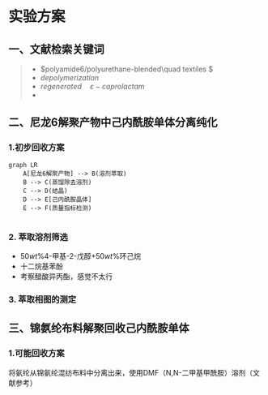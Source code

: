 # 实验方案

##  一、文献检索关键词

>* $polyamide6/polyurethane-blended\quad textiles $   
>* $depolymerization$
>* $regenerated\quad\varepsilon-caprolactam$
>* 

## 二、尼龙6解聚产物中己内酰胺单体分离纯化

### 1.初步回收方案

```mermaid
graph LR
	A[尼龙6解聚产物] --> B(溶剂萃取)
	B --> C(蒸馏除去溶剂)
	C --> D(结晶)
	D --> E[己内酰胺晶体]
	E --> F(质量指标检测)
	
```

### 2. 萃取溶剂筛选

* $50wt\%$4-甲基-2-戊醇+$50wt\%$环己烷
* 十二烷基苯酚
* 考察醋酸异丙酯，感觉不太行

### 3. 萃取相图的测定



## 三、锦氨纶布料解聚回收己内酰胺单体

### 1.可能回收方案

将氨纶从锦氨纶混纺布料中分离出来，使用DMF（N,N-二甲基甲酰胺）溶剂（文献参考）
